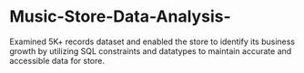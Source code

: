 # Music-Store-Data-Analysis-
Examined 5K+ records dataset and enabled the store to identify its business growth by utilizing SQL   constraints and datatypes to maintain accurate and accessible data for store. 
